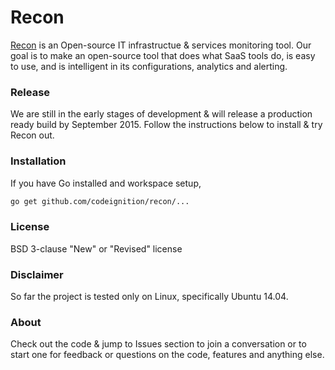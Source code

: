 # Recon
<a href="www.reconapp.io" target="_blank">Recon</a> is an Open-source IT infrastructue & services monitoring tool. Our goal is to make an open-source tool that does what SaaS tools do, is easy to use, and is intelligent in its configurations, analytics and alerting.

### Release

We are still in the early stages of development & will release a production ready build by September 2015. Follow the instructions below to install & try Recon out.

### Installation

If you have Go installed and workspace setup,

```sh
go get github.com/codeignition/recon/...
```

### License

BSD 3-clause "New" or "Revised" license

### Disclaimer

So far the project is tested only on Linux, specifically Ubuntu 14.04.

### About

Check out the code & jump to Issues section to join a conversation or to start one for feedback or questions on the code, features and anything else. 

